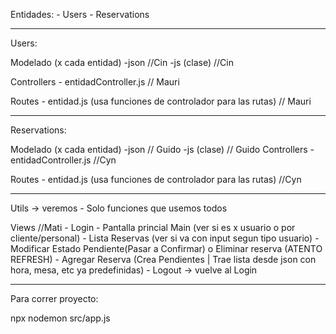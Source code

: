 Entidades: 
    - Users
    - Reservations

---
Users:

Modelado (x cada entidad)
    -json //Cin
    -js (clase) //Cin

Controllers
    - entidadController.js // Mauri

Routes
    - entidad.js (usa funciones de controlador para las rutas) // Mauri

---
Reservations:

Modelado (x cada entidad)
    -json // Guido
    -js (clase) // Guido
Controllers
    - entidadController.js  //Cyn

Routes
    - entidad.js (usa funciones de controlador para las rutas)  //Cyn

----

Utils -> veremos
    - Solo funciones que usemos todos

Views //Mati
    - Login
    - Pantalla princial Main (ver si es x usuario o por cliente/personal)
        - Lista Reservas (ver si va con input segun tipo usuario)
            - Modificar Estado Pendiente(Pasar a Confirmar) o Eliminar reserva (ATENTO REFRESH)
        - Agregar Reserva (Crea Pendientes | Trae lista desde json con hora, mesa, etc ya predefinidas)
        - Logout -> vuelve al Login

---



Para correr proyecto:

npx nodemon src/app.js

